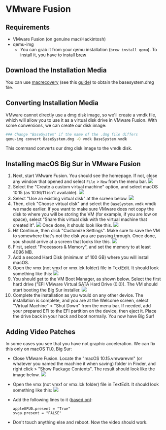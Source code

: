 # VMware Fusion

## Requirements

* VMware Fusion (on genuine mac/Hackintosh)
* qemu-img
  * You can grab it from your qemu installation (`brew install qemu`). To install it, you have to install [brew](https://brew.sh)

## Download the Installation Media

You can use [macrecovery](https://github.com/acidanthera/OpenCorePkg/tree/master/Utilities/macrecovery) (see this [guide](../installer-guide/winblows-install.md#downloading-macos)) to obtain the basesystem.dmg file.

## Converting Installation Media

VMware cannot directly use a dmg disk image, so we'll create a vmdk file, which will allow you to use it as a virtual disk drive in VMware Fusion.
With some conversions, we can create our disk image:

```bash
### Change "BaseSystem" if the name of the .dmg file differs
qemu-img convert BaseSystem.dmg -O vmdk BaseSystem.vmdk
```

This command converts our dmg disk image to the vmdk disk.

## Installing macOS Big Sur in VMware Fusion

1. Next, start VMware Fusion. You should see the homepage. If not, close any window that opened and select `File` > `New` from the menu bar.
    ![](../images/extras/fusion/homepage.png)
2. Select the "Create a custom virtual machine" option, and select macOS 10.15 (as 10.16/11 isn't available).
    ![](../images/extras/fusion/choose-os.png)
3. Select "Use an existing virtual disk" at the screen below.
    ![](../images/extras/fusion/choose-virtual-disk.png)
4. Then, click "Choose virtual disk" and select the `BaseSystem.vmdk` vmdk we made earlier. If you want to make sure VMware does not copy the disk to where you will be storing the VM (for example, if you are low on space), select "Share this virtual disk with the virtual machine that created it".
    ![](../images/extras/fusion/choose-virtual-disk-finder.png)
    Once done, it should look like this.
    ![](../images/extras/fusion/choose-virtual-disk-filled.png)
5. Hit Continue, then click "Customize Settings". Make sure to save the VM to somewhere that's not the disk you are passing through.
    Once done, you should arrive at a screen that looks like this.
    ![](../images/extras/fusion/vm-settings-home.png)
6. First, select "Processors & Memory", and set the memory to at least 4096 MB.
7. Add a second Hard Disk (minimum of 100 GB) where you will install macOS.
8. Open the vmx (not vmxf or vmx.lck folder) file in TextEdit. It should look something like this:
    ![](../images/extras/fusion/vmx-initial.png)
9. You should get to the VM Boot Manager, as shown below. Select the first hard drive ("EFI VMware Virtual SATA Hard Drive (0.0)). The VM should start booting the Big Sur installer.
    ![](../images/extras/fusion/vm-boot-manager.png)
10. Complete the installation as you would on any other device.
    The installation is complete, and you are at the Welcome screen, select "Virtual Machine" > "Shut Down" from the menu bar.
    If needed, add your prepared EFI to the EFI partition on the device, then eject it.
    Place the drive back in your hack and boot normally. You now have Big Sur!

## Adding Video Patches

In some cases you see that you have not graphic acceleration. We can fix this only on macOS 11.0, Big Sur:

* Close VMware Fusion. Locate the "macOS 10.15.vmwarevm" (or whatever you named the machine it when saving) folder in Finder, and right click > "Show Package Contents".
  The result should look like the image below.
  ![](../images/extras/fusion/vm-folder.png)
* Open the vmx (not vmxf or vmx.lck folder) file in TextEdit. It should look something like this:
  ![](../images/extras/fusion/vmx-initial.png)
* Add the following lines to it ([based on](https://kb.vmware.com/s/article/81657)):

  ```
  appleGPU0.present = "True"
  svga.present = "FALSE"
  ```
* Don't touch anything else and reboot. Now the video should work.
